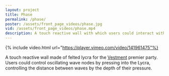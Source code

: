 ```yaml
---
layout: project
title: Phase
permalink: /phase/
poster: /assets/front_page_videos/phase.jpg
vid: /assets/front_page_videos/phase.mp4
description: A touch reactive wall with which users could interact with oscillating wave nodes.
---
```


{% include video.html url="https://player.vimeo.com/video/141961475"%}

A touch reactive wall made of felted lycra for the [Vestment](http://vestment.nyc/) premier party. Users could control oscillating wave nodes by pressing into the Lycra, controlling the distance between waves by the depth of their pressure.